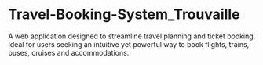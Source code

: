 # Travel-Booking-System_Trouvaille
A  web application designed to streamline travel planning and ticket booking. Ideal for users seeking an intuitive yet powerful way to book flights, trains, buses, cruises and accommodations.
